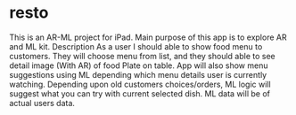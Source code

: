 # resto
This is an AR-ML project for iPad.  Main purpose of this app is to explore AR and ML kit.
Description
As a user I should able to show food menu to customers.
They will choose menu from list, and they should able to see detail image (With AR) of food Plate on table.
App will also show menu suggestions using ML depending which menu details user is currently watching.
Depending upon old customers choices/orders, ML logic will suggest what you can try with current selected dish. ML data will be of actual users data.
